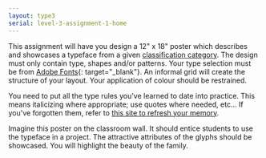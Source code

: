 ```yaml
---
layout: type3
serial: level-3-assignment-1-home
---
```

This assignment will have you design a 12" x 18" poster which describes and showcases a typeface from a given [classification category](/kb/classification-categories.html). The design must only contain type, shapes and/or patterns. Your type selection must be from [Adobe Fonts](https://fonts.adobe.com){: target="_blank"}. An informal grid will create the structure of your layout. Your application of colour should be restrained.

You need to put all the type rules you've learned to date into practice. This means italicizing where appropriate; use quotes where needed, etc… If you've forgotten them, refer to [this site to refresh your memory](https://practicaltypography.com/).

Imagine this poster on the classroom wall. It should entice students to use the typeface in a project. The attractive attributes of the glyphs should be showcased. You will highlight the beauty of the family.